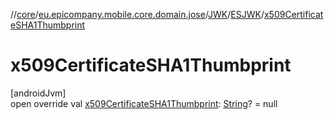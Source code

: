 //[core](../../../../index.md)/[eu.epicompany.mobile.core.domain.jose](../../index.md)/[JWK](../index.md)/[ESJWK](index.md)/[x509CertificateSHA1Thumbprint](x509-certificate-s-h-a1-thumbprint.md)

# x509CertificateSHA1Thumbprint

[androidJvm]\
open override val [x509CertificateSHA1Thumbprint](x509-certificate-s-h-a1-thumbprint.md): [String](https://kotlinlang.org/api/latest/jvm/stdlib/kotlin/-string/index.html)? = null
